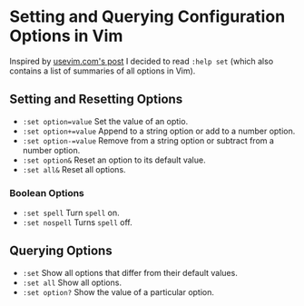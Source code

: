 Setting and Querying Configuration Options in Vim
=================================================

Inspired by [usevim.com's post](http://usevim.com/2012/11/09/vim-101-options/) I decided to read
`:help set` (which also contains a list of summaries of all options in Vim).

Setting and Resetting Options
-----------------------------

*  `:set option=value` Set the value of an optio.  
*  `:set option+=value` Append to a string option or add to a number option.  
*  `:set option-=value` Remove from a string option or subtract from a number
   option.
*  `:set option&` Reset an option to its default value.  
*  `:set all&` Reset all options.

### Boolean Options

*  `:set spell` Turn `spell` on.  
*  `:set nospell` Turns `spell` off.

Querying Options
----------------

*  `:set` Show all options that differ from their default values.
*  `:set all` Show all options.
*  `:set option?` Show the value of a particular option.
